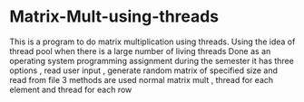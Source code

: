 # Matrix-Mult-using-threads
This is a program to do matrix multiplication using threads.
Using the idea of thread pool when there is a large number of living threads
Done as an operating system programming assignment during the semester
it has three options , read user input , generate random matrix of specified size and read from file
3 methods are used normal matrix mult , thread for each element and thread for each row
